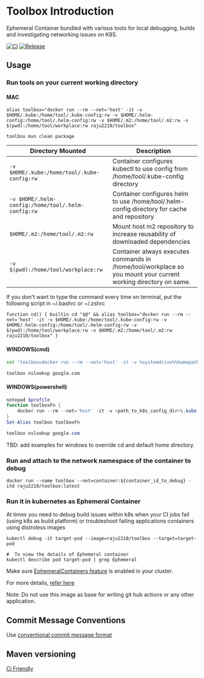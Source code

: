 # Toolbox Introduction
Ephemeral Container bundled with various tools for local debugging, builds and investigating networking issues on K8S.

[![CI](https://github.com/rajesh-kumar/toolbox-container/workflows/CI/badge.svg)](https://github.com/rajesh-kumar/toolbox-container/actions?query=branch%3Amaster)
[![Release](https://github.com/rajesh-kumar/toolbox-container/workflows/Release/badge.svg)](https://github.com/rajesh-kumar/toolbox-container/actions?query=branch%3Amaster)


## Usage

### Run tools on your current working directory

#### MAC

```shell script
alias toolbox="docker run --rm --net='host' -it -v $HOME/.kube:/home/tool/.kube-config:rw -v $HOME/.helm-config:/home/tool/.helm-config:rw -v $HOME/.m2:/home/tool/.m2:rw -v $(pwd):/home/tool/workplace:rw raju2210/toolbox"
```

```shell script
toolbox mvn clean package
```

| Directory Mounted | Description |
| --- | --- |
| `-v $HOME/.kube:/home/tool/.kube-config:rw` | Container configures kubectl to use config from /home/tool/.kube-config directory |
| `-v $HOME/.helm-config:/home/tool/.helm-config:rw` | Container configures helm to use /home/tool/.helm-config directory for cache and repository |
| `$HOME/.m2:/home/tool/.m2:rw` | Mount host m2 repository to increase reusability of downloaded dependencies |
| `-v $(pwd):/home/tool/workplace:rw` | Container always executes commands in /home/tool/workplace so you mount your current working directory on same. |

If you don't want to type the command every time on terminal, put the following script in ~/.bashrc or ~/.zshrc

```shell script
function cd() { builtin cd "$@" && alias toolbox="docker run --rm --net='host' -it -v $HOME/.kube:/home/tool/.kube-config:rw -v $HOME/.helm-config:/home/tool/.helm-config:rw -v $(pwd):/home/tool/workplace:rw -v $HOME/.m2:/home/tool/.m2:rw raju2210/toolbox" }
```

#### WINDOWS(cmd)

```bash script
set "toolbox=docker run --rm --net='host' -it -v %systemdrive%%homepath%\.kube:/home/tool/.kube-config -v %systemdrive%%homepath%\.helm-config:/home/tool/.helm-config -v %cd%:/home/tool/workplace -v %systemdrive%%homepath%\.m2:/home/tool/.m2 raju2210/toolbox"

toolbox nslookup google.com
```

#### WINDOWS(powershell)

```powershell script
notepad $profile
function toolboxFn {
    docker run --rm --net='host' -it -v <path_to_k8s_config_dir>\.kube:/home/tool/.kube-config -v <path_to_helm_dir>:/home/tool/.helm-config -v ${PWD}:/home/tool/workplace raju2210/toolbox
}
Set-Alias toolbox toolboxFn

toolbox nslookup google.com
```
TBD: add examples for windows to override cd and default home directory.

### Run and attach to the network namespace of the container to debug
```shell script
docker run --name toolbox --net=container:${container_id_to_debug} -itd raju2210/toolbox:latest
```

### Run it in kubernetes as Ephemeral Container

At times you need to debug build issues within k8s when your CI jobs fail (using k8s as build platform) or troubleshoot failing applications containers using distroless images  

```shell script
kubectl debug -it target-pod --image=raju2210/toolbox --target=target-pod
```

```shell script
#  To view the details of Ephemeral container
kubectl describe pod target-pod | grep Ephemeral
```

Make sure [EphemeralContainers feature](https://kubernetes.io/docs/reference/command-line-tools-reference/feature-gates/) is enabled in your cluster.

For more details, [refer here](https://kubernetes.io/docs/tasks/debug-application-cluster/debug-running-pod/#ephemeral-container)

Note: Do not use this image as base for writing git hub actions or any other application.

## Commit Message Conventions

Use [conventional commit message format](https://www.conventionalcommits.org/en/v1.0.0/)

## Maven versioning

[Ci Friendly](https://maven.apache.org/maven-ci-friendly.html)
